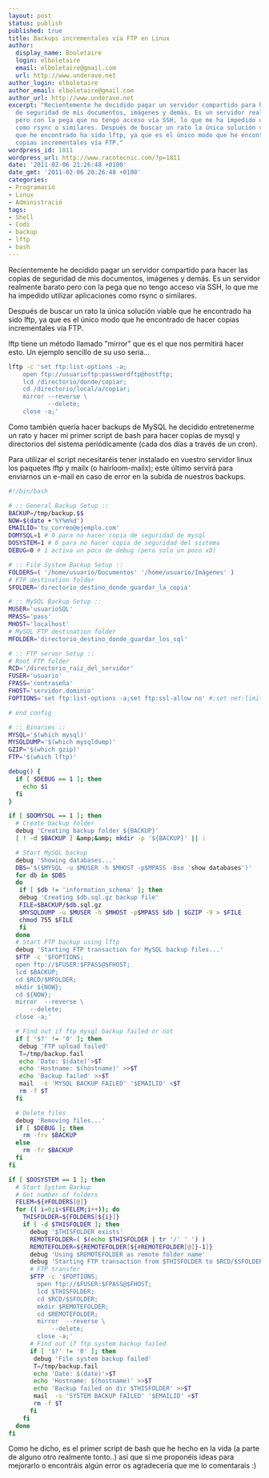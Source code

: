 ```yaml
---
layout: post
status: publish
published: true
title: Backups incrementales vía FTP en Linux
author:
  display_name: Booletaire
  login: elboletaire
  email: elboletaire@gmail.com
  url: http://www.underave.net
author_login: elboletaire
author_email: elboletaire@gmail.com
author_url: http://www.underave.net
excerpt: "Recientemente he decidido pagar un servidor compartido para hacer las copias
  de seguridad de mis documentos, imágenes y demás. Es un servidor realmente barato
  pero con la pega que no tengo acceso vía SSH, lo que me ha impedido utilizar aplicaciones
  como rsync o similares. Después de buscar un rato la única solución viable
  que he encontrado ha sido lftp, ya que es el único modo que he encontrado de hacer
  copias incrementales vía FTP."
wordpress_id: 1811
wordpress_url: http://www.racotecnic.com/?p=1811
date: '2011-02-06 21:26:48 +0100'
date_gmt: '2011-02-06 20:26:48 +0100'
categories:
- Programació
- Linux
- Administració
tags:
- Shell
- Codi
- backup
- lftp
- bash
---
```


Recientemente he decidido pagar un servidor compartido para hacer las copias de seguridad de mis documentos, imágenes y demás. Es un servidor realmente barato pero con la pega que no tengo acceso vía SSH, lo que me ha impedido utilizar aplicaciones como rsync o similares.

Después de buscar un rato la única solución viable que he encontrado ha sido lftp, ya que es el único modo que he encontrado de hacer copias incrementales vía FTP.

lftp tiene un método llamado "mirror" que es el que nos permitirá hacer esto. Un ejemplo sencillo de su uso sería...

~~~bash
lftp -c 'set ftp:list-options -a;
    open ftp://usuarioftp:passwordftp@hostftp;
    lcd /directorio/donde/copiar;
    cd /directorio/local/a/copiar;
    mirror --reverse \
           --delete;
    close -a;'
~~~

Como también quería hacer backups de MySQL he decidido entretenerme un rato y hacer mi primer script de bash para hacer copias de mysql y directorios del sistema periódicamente (cada dos días a través de un cron).

Para utilizar el script necesitaréis tener instalado en vuestro servidor linux los paquetes lftp y mailx (o hairloom-mailx); este último servirá para enviarnos un e-mail en caso de error en la subida de nuestros backups. <a id="more"></a><a id="more-1811"></a>

~~~bash
#!/bin/bash

# :: General Backup Setup ::
BACKUP=/tmp/backup.$$
NOW=$(date +'%Y%m%d')
EMAILID='tu_correo@ejemplo.com'
DOMYSQL=1 # 0 para no hacer copia de seguridad de mysql
DOSYSTEM=1 # 0 para no hacer copia de seguridad del sistema
DEBUG=0 # 1 activa un poco de debug (pero solo un poco xD)

# :: File System Backup Setup ::
FOLDERS=( '/home/usuario/Documentos' '/home/usuario/Imágenes' )
# FTP destination folder
SFOLDER='directorio_destino_donde_guardar_la_copia'

# :: MySQL Backup Setup ::
MUSER='usuarioSQL'
MPASS='pass'
MHOST='localhost'
# MySQL FTP destination folder
MFOLDER='directorio_destino_donde_guardar_los_sql'

# :: FTP server Setup ::
# Root FTP folder
RCD='/directorio_raiz_del_servidor'
FUSER='usuario'
FPASS='contraseña'
FHOST='servidor.dominio'
FOPTIONS='set ftp:list-options -a;set ftp:ssl-allow no' #;set net:limit-total-rate 61440'

# end config

# :: Binaries ::
MYSQL='$(which mysql)'
MYSQLDUMP='$(which mysqldump)'
GZIP='$(which gzip)'
FTP='$(which lftp)'

debug() {
  if [ $DEBUG == 1 ]; then
    echo $1
  fi
}

if [ $DOMYSQL == 1 ]; then
  # Create backup folder
  debug 'Creating backup folder ${BACKUP}'
  [ ! -d $BACKUP ] &amp;&amp; mkdir -p '${BACKUP}' || :

  # Start MySQL backup
  debug 'Showing databases...'
  DBS='$($MYSQL -u $MUSER -h $MHOST -p$MPASS -Bse 'show databases')'
  for db in $DBS
  do
   if [ $db != 'information_schema' ]; then
   debug 'Creating $db.sql.gz backup file'
   FILE=$BACKUP/$db.sql.gz
   $MYSQLDUMP -u $MUSER -h $MHOST -p$MPASS $db | $GZIP -9 > $FILE
   chmod 755 $FILE
   fi
  done
  # Start FTP backup using lftp
  debug 'Starting FTP transaction for MySQL backup files...'
  $FTP -c '$FOPTIONS;
  open ftp://$FUSER:$FPASS@$FHOST;
  lcd $BACKUP;
  cd $RCD/$MFOLDER;
  mkdir ${NOW};
  cd ${NOW};
  mirror  --reverse \
      --delete;
  close -a;'

  # Find out if ftp mysql backup failed or not
  if [ '$?' != '0' ]; then
   debug 'FTP upload failed'
   T=/tmp/backup.fail
   echo 'Date: $(date)'>$T
   echo 'Hostname: $(hostname)' >>$T
   echo 'Backup failed' >>$T
   mail  -s 'MYSQL BACKUP FAILED' '$EMAILID' <$T
   rm -f $T
  fi

  # Delete files
  debug 'Removing files...'
  if [ $DEBUG ]; then
    rm -frv $BACKUP
  else
    rm -fr $BACKUP
  fi
fi

if [ $DOSYSTEM == 1 ]; then
  # Start System Backup
  # Get number of folders
  FELEM=${#FOLDERS[@]}
  for (( i=0;i<$FELEM;i++)); do
    THISFOLDER=${FOLDERS[${i}]}
    if [ -d $THISFOLDER ]; then
      debug '$THISFOLDER exists'
      REMOTEFOLDER=( $(echo $THISFOLDER | tr '/' ' ') )
      REMOTEFOLDER=${REMOTEFOLDER[${#REMOTEFOLDER[@]}-1]}
      debug 'Using $REMOTEFOLDER as remote folder name'
      debug 'Starting FTP transaction from $THISFOLDER to $RCD/$SFOLDER/$REMOTEFOLDER'
      # FTP transfer
      $FTP -c '$FOPTIONS;
        open ftp://$FUSER:$FPASS@$FHOST;
        lcd $THISFOLDER;
        cd $RCD/$SFOLDER;
        mkdir $REMOTEFOLDER;
        cd $REMOTEFOLDER;
        mirror  --reverse \
            --delete;
        close -a;'
      # Find out if ftp system backup failed
      if [ '$?' != '0' ]; then
       debug 'File system backup failed'
       T=/tmp/backup.fail
       echo 'Date: $(date)'>$T
       echo 'Hostname: $(hostname)' >>$T
       echo 'Backup failed on dir $THISFOLDER' >>$T
       mail  -s 'SYSTEM BACKUP FAILED' '$EMAILID' <$T
       rm -f $T
      fi
    fi
  done
fi
~~~

Como he dicho, es el primer script de bash que he hecho en la vida (a parte de alguno otro realmente tonto..) así que si me proponéis ideas para mejorarlo o encontráis algún error os agradecería que me lo comentarais :)
